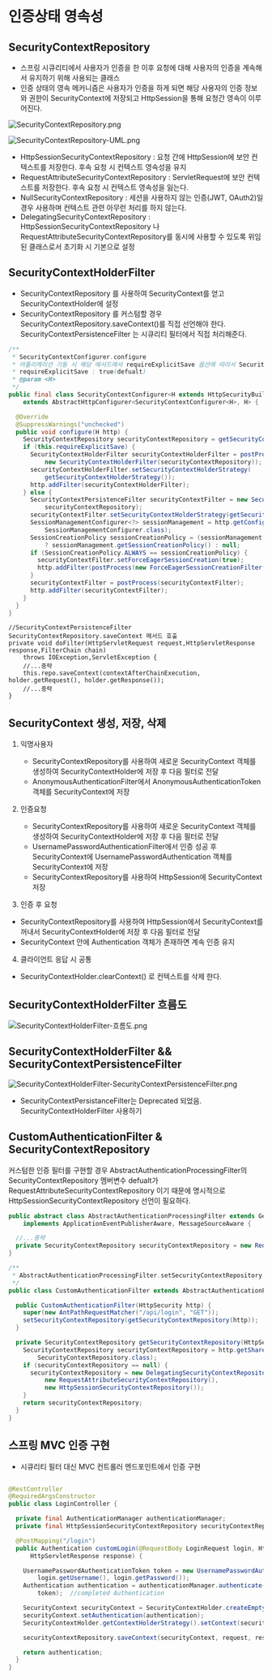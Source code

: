 # 인증상태 영속성

## SecurityContextRepository

- 스프링 시큐리티에서 사용자가 인증을 한 이후 요청에 대해 사용자의 인증을 계속해서 유지하기 위해 사용되는 클래스
- 인증 상태의 영속 메커니즘은 사용자가 인증을 하게 되면 해당 사용자의 인증 정보와 권한이 SecurityContext에 저장되고 HttpSession을 통해 요청간 영속이
  이루어진다.

![SecurityContextRepository.png](img/section4/SecurityContextRepository.png)

![SecurityContextRepository-UML.png](img/section4/SecurityContextRepository-UML.png)

- HttpSessionSecurityContextRepository : 요청 간에 HttpSession에 보안 컨텍스트를 저장한다. 후속 요청 시 컨텍스트 영속성을 유지
- RequestAttributeSecurityContextRepository : ServletRequest에 보안 컨텍스트를 저장한다. 후속 요청 시 컨텍스트 영속성을 잃는다.
- NullSecurityContextRepository : 세션을 사용하지 않는 인증(JWT, OAuth2)일 경우 사용하며 컨텍스트 관련 아무런 처리를 하지 않는다.
- DelegatingSecurityContextRepository : HttpSessionSecurityContextRepository 나
  RequestAttributeSecurityContextRepository를 동시에 사용할 수 있도록 위임된 클래스로서 초기화 시 기본으로 설정

## SecurityContextHolderFilter

- SecurityContextRepository 를 사용하여 SecurityContext를 얻고 SecurityContextHolder에 설정
- SecurityContextRepository 를 커스텀할 경우 SecurityContextRepository.saveContext()를 직접 선언해야 한다.   
  SecurityContextPersistenceFilter 는 시큐리티 필터에서 직접 처리해준다.

```java
/**
 * SecurityContextConfigurer.configure 
 * 어플리케이션 기동 시 해당 메서드에서 requireExplicitSave 옵션에 따라서 SecurityContextHolderFilter / SecurityContextPersistenceFilter 처리 선택
 * requireExplicitSave : true(defualt)
 * @param <H>
 */
public final class SecurityContextConfigurer<H extends HttpSecurityBuilder<H>>
    extends AbstractHttpConfigurer<SecurityContextConfigurer<H>, H> {

  @Override
  @SuppressWarnings("unchecked")
  public void configure(H http) {
    SecurityContextRepository securityContextRepository = getSecurityContextRepository();
    if (this.requireExplicitSave) {
      SecurityContextHolderFilter securityContextHolderFilter = postProcess(
          new SecurityContextHolderFilter(securityContextRepository));
      securityContextHolderFilter.setSecurityContextHolderStrategy(
          getSecurityContextHolderStrategy());
      http.addFilter(securityContextHolderFilter);
    } else {
      SecurityContextPersistenceFilter securityContextFilter = new SecurityContextPersistenceFilter(
          securityContextRepository);
      securityContextFilter.setSecurityContextHolderStrategy(getSecurityContextHolderStrategy());
      SessionManagementConfigurer<?> sessionManagement = http.getConfigurer(
          SessionManagementConfigurer.class);
      SessionCreationPolicy sessionCreationPolicy = (sessionManagement != null)
          ? sessionManagement.getSessionCreationPolicy() : null;
      if (SessionCreationPolicy.ALWAYS == sessionCreationPolicy) {
        securityContextFilter.setForceEagerSessionCreation(true);
        http.addFilter(postProcess(new ForceEagerSessionCreationFilter()));
      }
      securityContextFilter = postProcess(securityContextFilter);
      http.addFilter(securityContextFilter);
    }
  }
}
```

```
//SecurityContextPersistenceFilter SecurityContextRepository.saveContext 메서드 호출
private void doFilter(HttpServletRequest request,HttpServletResponse response,FilterChain chain)
    throws IOException,ServletException {
    //...중략
    this.repo.saveContext(contextAfterChainExecution, holder.getRequest(), holder.getResponse());
    //...중략
}
```

## SecurityContext 생성, 저장, 삭제

1. 익명사용자
    - SecurityContextRepository를 사용하여 새로운 SecurityContext 객체를 생성하여 SecurityContextHolder에 저장 후 다음
      필터로 전달
    - AnonymousAuthenticationFilter에서 AnonymousAuthenticationToken 객체를 SecurityContext에 저장

2. 인증요청
    - SecurityContextRepository를 사용하여 새로운 SecurityContext 객체를 생성하여 SecurityContextHolder에 저장 후 다음
      필터로 전달
    - UsernamePasswordAuthenticationFilter에서 인증 성공 후 SecurityContext에 UsernamePasswordAuthentication
      객체를 SecurityContext에 저장
    - SecurityContextRepository를 사용하여 HttpSession에 SecurityContext 저장

3. 인증 후 요청

- SecurityContextRepository를 사용하여 HttpSession에서 SecurityContext를 꺼내서 SecurityContextHolder에 저장 후 다음
  필터로 전달
- SecurityContext 안에 Authentication 객체가 존재하면 계속 인증 유지

4. 클라이언트 응답 시 공통

- SecurityContextHolder.clearContext() 로 컨텍스트를 삭제 한다.

## SecurityContextHolderFilter 흐름도

![SecurityContextHolderFilter-흐름도.png](img/section4/SecurityContextHolderFilter-흐름도.png)

## SecurityContextHolderFilter && SecurityContextPersistenceFilter

![SecurityContextHolderFilter-SecurityContextPersistenceFilter.png](img/section4/SecurityContextHolderFilter-SecurityContextPersistenceFilter.png)

- SecurityContextPersistanceFilter는 Deprecated 되었음. SecurityContextHolderFilter 사용하기

## CustomAuthenticationFilter & SecurityContextRepository

커스텀한 인증 필터를 구현할 경우 AbstractAuthenticationProcessingFilter의 SecurityContextRepository 멤버변수 defualt가
RequestAttributeSecurityContextRepository 이기 때문에 명시적으로 HttpSessionSecurityContextRepository 선언이
필요하다.

```java
public abstract class AbstractAuthenticationProcessingFilter extends GenericFilterBean
    implements ApplicationEventPublisherAware, MessageSourceAware {

  //...중략
  private SecurityContextRepository securityContextRepository = new RequestAttributeSecurityContextRepository();
}
```

```java
/**
 * AbstractAuthenticationProcessingFilter.setSecurityContextRepository 메서드 호출해서 AbstractAuthenticationProcessingFilter.securityContextRepository 변경
 */
public class CustomAuthenticationFilter extends AbstractAuthenticationProcessingFilter {

  public CustomAuthenticationFilter(HttpSecurity http) {
    super(new AntPathRequestMatcher("/api/login", "GET"));
    setSecurityContextRepository(getSecurityContextRepository(http));
  }

  private SecurityContextRepository getSecurityContextRepository(HttpSecurity http) {
    SecurityContextRepository securityContextRepository = http.getSharedObject(
        SecurityContextRepository.class);
    if (securityContextRepository == null) {
      securityContextRepository = new DelegatingSecurityContextRepository(
          new RequestAttributeSecurityContextRepository(),
          new HttpSessionSecurityContextRepository());
    }
    return securityContextRepository;
  }
}
```

## 스프링 MVC 인증 구현

- 시큐리티 필터 대신 MVC 컨트롤러 엔드포인트에서 인증 구현

```java

@RestController
@RequiredArgsConstructor
public class LoginController {

  private final AuthenticationManager authenticationManager;
  private final HttpSessionSecurityContextRepository securityContextRepository = new HttpSessionSecurityContextRepository();

  @PostMapping("/login")
  public Authentication customLogin(@RequestBody LoginRequest login, HttpServletRequest request,
      HttpServletResponse response) {

    UsernamePasswordAuthenticationToken token = new UsernamePasswordAuthenticationToken(
        login.getUsername(), login.getPassword());
    Authentication authentication = authenticationManager.authenticate(
        token);  //completed Authentication

    SecurityContext securityContext = SecurityContextHolder.createEmptyContext();
    securityContext.setAuthentication(authentication);
    SecurityContextHolder.getContextHolderStrategy().setContext(securityContext);//Thread Local Save

    securityContextRepository.saveContext(securityContext, request, response);//Session Save

    return authentication;
  }
}

```
